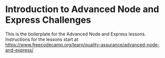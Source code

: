# Introduction to Advanced Node and Express Challenges

This is the boilerplate for the Advanced Node and Express lessons. Instructions for the lessons start at https://www.freecodecamp.org/learn/quality-assurance/advanced-node-and-express/
